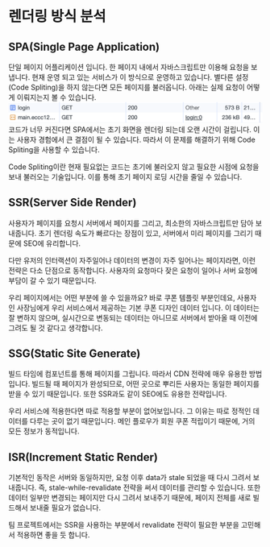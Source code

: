 # 렌더링 방식 분석

## SPA(Single Page Application)

단일 페이지 어플리케이션 입니다. 한 페이지 내에서 자바스크립트만 이용해 요청을 보냅니다. 현재 운영 되고 있는 서비스가 이 방식으로 운영하고 있습니다. 별다른 설정(Code Spliting)을 하지 않는다면 모든 페이지를 불러옵니다. 아래는 실제 요청이 어떻게 이뤄지는지 볼 수 있습니다.
![](./csr.png)
코드가 너무 커진다면 SPA에서는 초기 화면을 렌더링 되는데 오랜 시간이 걸립니다. 이는 사용자 경험에서 큰 결점이 될 수 있습니다. 따라서 이 문제를 해결하기 위해 Code Spliting을 사용할 수 있습니다.

Code Spliting이란 현재 필요없는 코드는 초기에 불러오지 않고 필요한 시점에 요청을 보내 불러오는 기술입니다. 이를 통해 초기 페이지 로딩 시간을 줄일 수 있습니다.

## SSR(Server Side Render)

사용자가 페이지를 요청시 서버에서 페이지를 그리고, 최소한의 자바스크립트만 담아 보내줍니다. 초기 렌더링 속도가 빠르다는 장점이 있고, 서버에서 미리 페이지를 그리기 때문에 SEO에 유리합니다.

다만 유저의 인터랙션이 자주일어나 데이터의 변경이 자주 일어나는 페이지라면, 이런 전략은 다소 단점으로 동작합니다. 사용자의 요청마다 잦은 요청이 일어나 서버 요청에 부담이 갈 수 있기 때문입니다.

우리 페이지에서는 어떤 부분에 쓸 수 있을까요? 바로 쿠폰 템플릿 부분인데요, 사용자인 사장님에게 우리 서비스에서 제공하는 기본 쿠폰 디자인 데이터 입니다. 이 데이터는 잘 변하지 않으며, 실시간으로 변동되는 데이터는 아니므로 서버에서 받아올 때 이전에 그려도 될 것 같다고 생각합니다.

## SSG(Static Site Generate)

빌드 타임에 컴포넌트를 통해 페이지를 그립니다. 따라서 CDN 전략에 매우 유용한 방법입니다. 빌드될 때 페이지가 완성되므로, 어떤 곳으로 뿌리든 사용자는 동일한 페이지를 받을 수 있기 때문입니다. 또한 SSR과도 같이 SEO에도 유용한 전략입니다.

우리 서비스에 적용한다면 따로 적용할 부분이 없어보입니다. 그 이유는 따로 정적인 데이터를 다루는 곳이 없기 때문입니다. 메인 플로우가 회원 쿠폰 적립이기 때문에, 거의 모든 정보가 동적입니다.

## ISR(Increment Static Render)

기본적인 동작은 서버와 동일하지만, 요청 이후 data가 stale 되었을 때 다시 그려서 보내줍니다.
즉, stale-while-revalidate 전략을 써서 데이터를 관리할 수 있습니다. 또한 데이터 일부만 변경되는 페이지만 다시 그려서 보내주기 때문에, 페이지 전체를 새로 빌드해서 보내줄 필요가 없습니다.

팀 프로젝트에서는 SSR을 사용하는 부분에서 revalidate 전략이 필요한 부분을 고민해서 적용하면 좋을 듯 합니다.
